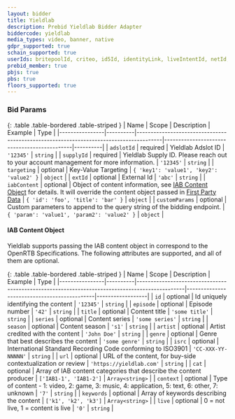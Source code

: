 ```yaml
---
layout: bidder
title: Yieldlab
description: Prebid Yieldlab Bidder Adapter
biddercode: yieldlab
media_types: video, banner, native
gdpr_supported: true
schain_supported: true
userIds: britepoolId, criteo, id5Id, identityLink, liveIntentId, netId, parrableId, pubCommonId, unifiedId
prebid_member: true
pbjs: true
pbs: true
floors_supported: true
---
```




### Bid Params

{: .table .table-bordered .table-striped }
| Name           | Scope    | Description                                                                           | Example                                     | Type     |
|----------------|----------|---------------------------------------------------------------------------------------|---------------------------------------------|----------|
| `adslotId`     | required | Yieldlab Adslot ID                                                                    | `'12345'`                                   | `string` |
| `supplyId`     | required | Yieldlab Supply ID. Please reach out to your account management for more information. | `'12345'`                                   | `string` |
| `targeting`    | optional | Key-Value Targeting                                                                   | `{ 'key1': 'value1', 'key2': 'value2' }`    | `object` |
| `extId`        | optional | External Id                                                                           | `'abc'`                                     | `string` |
| `iabContent`   | optional | Object of content information, see [IAB Content Object](#iab_content) for details. It will override the content object passed in [First Party Data](https://docs.prebid.org/features/firstPartyData.html)    | `{ 'id': 'foo', 'title': 'bar' }`           | `object` |
| `customParams` | optional | Custom parameters to append to the query string of the bidding endpoint.              | `{ 'param': 'value1', 'param2': 'value2' }` | `object` |

<a name="iab_content" />

#### IAB Content Object

Yieldlab supports passing the IAB content object in correspond to the OpenRTB Specifications.
The following attributes are supported, and all of them are optional.

{: .table .table-bordered .table-striped }
| Name           | Scope    | Description                                                                                   | Example                                     | Type             |
|----------------|----------|-----------------------------------------------------------------------------------------------|---------------------------------------------|------------------|
| `id`           | optional | Id uniquely identifying the content                                                           | `'12345'`                                   | `string`         |
| `episode`      | optional | Episode number                                                                                | `'42'`                                      | `string`         |
| `title`        | optional | Content title                                                                                 | `'some title'`                              | `string`         |
| `series`       | optional | Content series                                                                                | `'some series'`                             | `string`         |
| `season`       | optional | Content season                                                                                | `'s1'`                                      | `string`         |
| `artist`       | optional | Artist credited with the content                                                              | `'John Doe'`                                | `string`         |
| `genre`        | optional | Genre that best describes the content                                                         | `'some genre'`                              | `string`         |
| `isrc`         | optional | International Standard Recording Code conforming to ISO3901                                   | `'CC-XXX-YY-NNNNN'`                         | `string`         |
| `url`          | optional | URL of the content, for buy-side contextualization or review                                  | `'https://yieldlab.com'`                    | `string`         |
| `cat`          | optional | Array of IAB content categories that describe the content producer                            | `['IAB1-1', 'IAB1-2']`                      | `Array<string>`  |
| `context`      | optional | Type of content - 1: video, 2: game, 3: music, 4: application, 5: text, 6: other, 7: unknown  | `'7'`                                       | `string`         |
| `keywords`     | optional | Array of keywords describing the content                                                      | `['k1', 'k2', 'k3']`                        | `Array<string>`  |
| `live`         | optional | 0 = not live, 1 = content is live                                                             | `'0'`                                       | `string`         |
